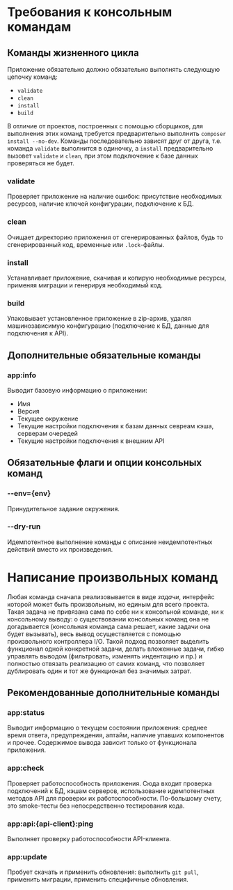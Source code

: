 # Требования к консольным командам

## Команды жизненного цикла

Приложение обязательно должно обязательно выполнять следующую цепочку
команд:

* `validate`
* `clean`
* `install`
* `build`

В отличие от проектов, построенных с помощью сборщиков, для выполнения
этих команд требуется предварительно выполнить
`composer install --no-dev`. Команды последовательно зависят друг от
друга, т.е. команда `validate` выполнится в одиночку, а `install`
предварительно вызовет `validate` и `clean`, при этом подключение к базе
данных проверяться не будет.

### validate

Проверяет приложение на наличие ошибок: присутствие необходимых
ресурсов, наличие ключей конфигурации, подключение к БД.

### clean

Очищает директорию приложения от сгенерированных файлов, будь то
сгенерированный код, временные или `.lock`-файлы.

### install

Устанавливает приложение, скачивая и копирую необходимые ресурсы,
применяя миграции и генерируя необходимый код.

### build

Упаковывает установленное приложение в zip-архив, удаляя машинозависимую
конфигурацию (подключение к БД, данные для подключения к API).

## Дополнительные обязательные команды

### app:info

Выводит базовую информацию о приложении:

* Имя
* Версия
* Текущее окружение
* Текущие настройки подключения к базам данных севреам кэша, серверам очередей
* Текущие настройки подключения к внешним API

## Обязательные флаги и опции консольных команд

### --env={env}

Принудительное задание окружения.

### --dry-run

Идемпотентное выполнение команды с описание неидемпотентных действий вместо их
произведения.

# Написание произвольных команд

Любая команда сначала реализовывается в виде *задачи*, интерфейс которой
может быть произвольным, но единым для всего проекта. Такая задача не
привязана сама по себе ни к консольной команде, ни к консольному выводу:
о существовании консольных команд она не догадывается (консольная
команда сама решает, какие задачи она будет вызывать), весь вывод
осуществляется с помощью произвольного контроллера I/O. Такой подход
позволяет выделить функционал одной конкретной задачи, делать вложенные
задачи, гибко управлять выводом (фильтровать, изменять индентацию и пр.)
и полностью отвязать реализацию от самих команд, что позволяет
дублировать один и тот же функционал без значимых затрат.

## Рекомендованные дополнительные команды

### app:status

Выводит информацию о текущем состоянии приложения: среднее время ответа,
предупреждения, аптайм, наличие упавших компонентов и прочее. Содержимое вывода
зависит только от функционала приложения.

### app:check

Проверяет работоспособность приложения. Сюда входит проверка подключений к БД,
кэшам серверов, использование идемпотентных методов API для проверки их
работоспособности. По-большому счету, это smoke-тесты без непосредственно
тестирования кода.

### app:api:{api-client}:ping

Выполняет проверку работоспособности API-клиента.

### app:update

Пробует скачать и применить обновления: выполнить `git pull`, применить
миграции, применить специфичные обновления.
